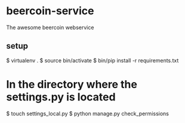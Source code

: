 beercoin-service
================

The awesome beercoin webservice


setup
-----

$ virtualenv . 
$ source bin/activate
$ bin/pip install -r requirements.txt

# In the directory where the settings.py is located
$ touch settings_local.py
$ python manage.py check_permissions